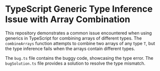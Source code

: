 # TypeScript Generic Type Inference Issue with Array Combination

This repository demonstrates a common issue encountered when using generics in TypeScript for combining arrays of different types.  The `combineArrays` function attempts to combine two arrays of any type `T`, but the type inference fails when the arrays contain different types.

The `bug.ts` file contains the buggy code, showcasing the type error. The `bugSolution.ts` file provides a solution to resolve the type mismatch.